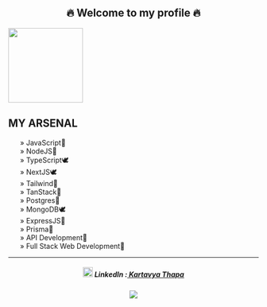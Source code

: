<h2 align="center">🔥 Welcome to my profile 🔥</h2>
<aside>
  <img width="150px" height="150px" src="https://cdn3.iconfinder.com/data/icons/scenarium-vol-10/128/035-512.png"/>
<h1 align="start">MY ARSENAL</h1>
  </aside>
<ul align="start" type="none">
  <li>» JavaScript🦅</li>
  <li>» NodeJS🦅</li>
  <li>» TypeScript🕊️</li>
  <li>» NextJS🕊️</li>
  <li>» Tailwind🦅</li>
  <li>» TanStack🐧</li>
  <li>» Postgres🐧</li>
  <li>» MongoDB🕊️</li>
  <li>» ExpressJS🦅</li>
  <li>» Prisma🐧</li>
  <li>» API Development🦅</li>
  <li>» Full Stack Web Development🦅</li>
</ul>
<hr/>
<h5 align="center"><img width="20px" height="20px" src="https://cdn2.iconfinder.com/data/icons/social-media-2285/512/1_Linkedin_unofficial_colored_svg-512.png"> LinkedIn :<a href="https://www.linkedin.com/in/kartavya-thapa-54542a23a/"> Kartavya Thapa</a> </h5>
<div align="center">
<img src="https://i.giphy.com/aQwvKKi4Lv3t63nZl9.webp">
</div>
